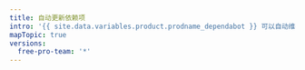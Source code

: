 ```yaml
---
title: 自动更新依赖项
intro: '{{ site.data.variables.product.prodname_dependabot }} 可以自动维护您的仓库的依赖项。'
mapTopic: true
versions:
  free-pro-team: '*'
---
```


